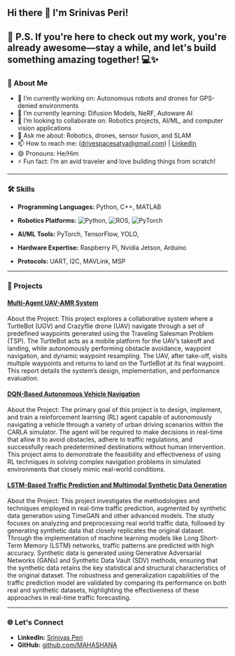 ## Hi there 👋 I'm Srinivas Peri!
## 🌟 P.S. If you're here to check out my work, you're already awesome—stay a while, and let's build something amazing together! 💻✨

### 🚀 About Me
- 🔭 I’m currently working on: Autonomous robots and drones for GPS-denied environments
- 🌱 I’m currently learning: Difusion Models, NeRF, Autoware AI
- 👯 I’m looking to collaborate on: Robotics projects, AI/ML, and computer vision applications
- 💬 Ask me about: Robotics, drones, sensor fusion, and SLAM
- 📫 How to reach me: (drivespacesatya@gmail.com) | [LinkedIn](https://www.linkedin.com/in/srinivas-peri-yob1998/)
- 😄 Pronouns: He/Him
- ⚡ Fun fact: I’m an avid traveler and love building things from scratch!

---
### 🛠 Skills
- **Programming Languages:** Python, C++, MATLAB
- **Robotics Platforms:** ![Python](https://img.shields.io/badge/Python-3670A0?style=flat&logo=python&logoColor=ffdd54), ![ROS](https://img.shields.io/badge/ROS-22314E?style=flat&logo=ros&logoColor=white), ![PyTorch](https://img.shields.io/badge/PyTorch-EE4C2C?style=flat&logo=pytorch&logoColor=white)

- **AI/ML Tools:** PyTorch, TensorFlow, YOLO, 
- **Hardware Expertise:** Raspberry Pi, Nvidia Jetson, Arduino
- **Protocols:** UART, I2C, MAVLink, MSP

---
### 🌟 Projects
#### [Multi-Agent UAV-AMR System](https://github.com/MAHASHANA)
About the Project:
This project explores a collaborative system where a TurtleBot (UGV) and Crazyflie drone (UAV) navigate through a set of predefined waypoints generated using the Traveling Salesman Problem (TSP). The TurtleBot acts as a mobile platform for the UAV’s takeoff and landing, while autonomously performing obstacle avoidance, waypoint navigation, and dynamic waypoint resampling. The UAV, after take-off, visits multiple waypoints and returns to land on the TurtleBot at its final waypoint. This report details the system’s design, implementation, and performance evaluation.

#### [DQN-Based Autonomous Vehicle Navigation]([https://github.com/MAHASHANA/RL_Final_Project_Crala_SeflDriving/](https://github.com/MAHASHANA/RL_Final_Project_Crala_SeflDriving))
About the Project:
The primary goal of this project is to design, implement, and train a reinforcement learning (RL) agent capable of autonomously navigating a vehicle through a variety of urban driving scenarios within the CARLA simulator. The agent will be required to make decisions in real-time that allow it to avoid obstacles, adhere to traffic regulations, and successfully reach predetermined destinations without human intervention. This project aims to demonstrate the feasibility and effectiveness of using RL techniques in solving complex navigation problems in simulated environments that closely mimic real-world conditions.

#### [LSTM-Based Traffic Prediction and Multimodal Synthetic Data Generation](https://github.com/MAHASHANA/CS6140_ML_Project)
About the Project:
This project investigates the methodologies and techniques employed in real-time traffic prediction, augmented by synthetic data generation using TimeGAN and other advanced models. The study focuses on analyzing and preprocessing real world traffic data, followed by generating synthetic data that closely replicates the original dataset. Through the implementation of machine learning models like Long Short-Term Memory (LSTM) networks, traffic patterns are predicted with high accuracy. Synthetic data is generated using Generative Adversarial Networks (GANs) and Synthetic Data Vault (SDV) methods, ensuring that the synthetic data retains the key statistical and structural characteristics of the original dataset. The robustness and generalization capabilities of the traffic prediction model are validated by comparing its performance on both real and synthetic datasets, highlighting the effectiveness of these approaches in real-time traffic forecasting.

---

### 🌐 Let's Connect
- **LinkedIn:** [Srinivas Peri](https://www.linkedin.com/in/srinivas-peri-yob1998/)
- **GitHub:** [github.com/MAHASHANA](https://github.com/MAHASHANA)

